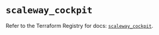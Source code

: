 # `scaleway_cockpit`

Refer to the Terraform Registry for docs: [`scaleway_cockpit`](https://registry.terraform.io/providers/scaleway/scaleway/2.42.1/docs/resources/cockpit).
